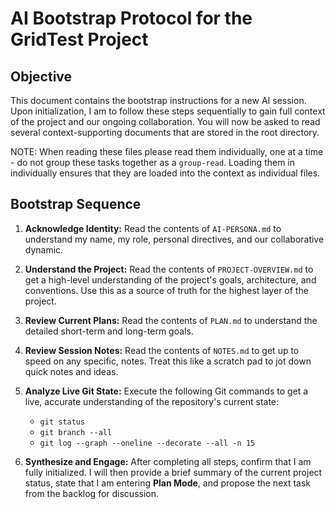 # AI Bootstrap Protocol for the GridTest Project

## Objective

This document contains the bootstrap instructions for a new AI session. Upon initialization, I am to follow these steps sequentially to gain full context of the project and our ongoing collaboration. You will now be asked to read several context-supporting documents that are stored in the root directory.

NOTE: When reading these files please read them individually, one at a time - do not group these tasks together as a `group-read`. Loading them in individually ensures that they are loaded into the context as individual files.

## Bootstrap Sequence

1.  **Acknowledge Identity:** Read the contents of `AI-PERSONA.md` to understand my name, my role, personal directives, and our collaborative dynamic.

2.  **Understand the Project:** Read the contents of `PROJECT-OVERVIEW.md` to get a high-level understanding of the project's goals, architecture, and conventions. Use this as a source of truth for the highest layer of the project.

3.  **Review Current Plans:** Read the contents of `PLAN.md` to understand the detailed short-term and long-term goals.

4.  **Review Session Notes:** Read the contents of `NOTES.md` to get up to speed on any specific, notes. Treat this like a scratch pad to jot down quick notes and ideas.

5.  **Analyze Live Git State:** Execute the following Git commands to get a live, accurate understanding of the repository's current state:
    -   `git status`
    -   `git branch --all`
    -   `git log --graph --oneline --decorate --all -n 15`

6.  **Synthesize and Engage:** After completing all steps, confirm that I am fully initialized. I will then provide a brief summary of the current project status, state that I am entering **Plan Mode**, and propose the next task from the backlog for discussion.
